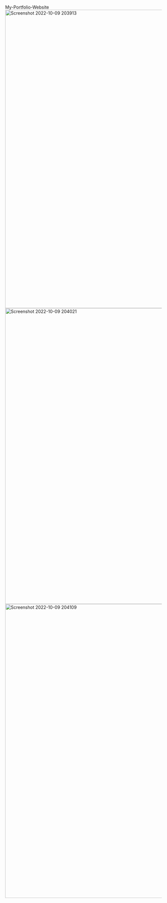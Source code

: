 My-Portfolio-Website
<img width="960" alt="Screenshot 2022-10-09 203913" src="https://user-images.githubusercontent.com/106910689/194764876-c6d05dff-823f-4bdc-9913-4035ade0c840.png">
<img width="952" alt="Screenshot 2022-10-09 204021" src="https://user-images.githubusercontent.com/106910689/194764887-6ae80638-420a-4334-b854-3f01db439953.png">
<img width="946" alt="Screenshot 2022-10-09 204109" src="https://user-images.githubusercontent.com/106910689/194764893-a8e2b1e4-48a5-448e-a10f-35ba3b600194.png">
